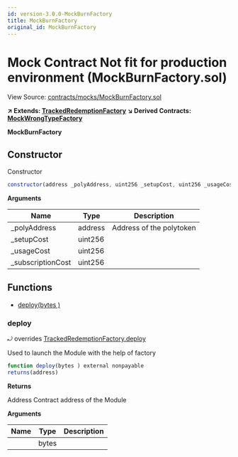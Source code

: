```yaml
---
id: version-3.0.0-MockBurnFactory
title: MockBurnFactory
original_id: MockBurnFactory
---
```


# Mock Contract Not fit for production environment (MockBurnFactory.sol)

View Source: [contracts/mocks/MockBurnFactory.sol](../../contracts/mocks/MockBurnFactory.sol)

**↗ Extends: [TrackedRedemptionFactory](TrackedRedemptionFactory.md)**
**↘ Derived Contracts: [MockWrongTypeFactory](MockWrongTypeFactory.md)**

**MockBurnFactory**

## Constructor

Constructor

```js
constructor(address _polyAddress, uint256 _setupCost, uint256 _usageCost, uint256 _subscriptionCost) public
```

**Arguments**

| Name        | Type           | Description  |
| ------------- |------------- | -----|
| _polyAddress | address | Address of the polytoken | 
| _setupCost | uint256 |  | 
| _usageCost | uint256 |  | 
| _subscriptionCost | uint256 |  | 

## Functions

- [deploy(bytes )](#deploy)

### deploy

⤾ overrides [TrackedRedemptionFactory.deploy](TrackedRedemptionFactory.md#deploy)

Used to launch the Module with the help of factory

```js
function deploy(bytes ) external nonpayable
returns(address)
```

**Returns**

Address Contract address of the Module

**Arguments**

| Name        | Type           | Description  |
| ------------- |------------- | -----|
|  | bytes |  | 

